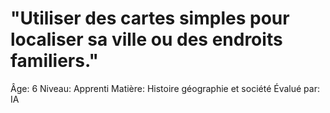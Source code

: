 # "Utiliser des cartes simples pour localiser sa ville ou des endroits familiers."

Âge: 6
Niveau: Apprenti
Matière: Histoire géographie et société
Évalué par: IA